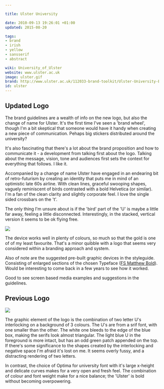 ```yaml
---

title: Ulster University

date: 2010-09-13 19:26:01 +01:00
updated: 2015-08-20

tags:
- brand
- irish
- yellow
- sansserif
- abstract

wiki: University_of_Ulster
website: www.ulster.ac.uk
image: ulster.gif
brand: http://www.ulster.ac.uk/112033-brand-toolkit/Ulster-University-Brand-Guidelines-2.0.pdf
id: ulster
---
```


## Updated Logo

The brand guidelines are a wealth of info on the new logo, but also the change of name for Ulster. It's the first time I've seen a 'brand wheel', though I'm a bit skeptical that someone would have it handy when creating a new piece of communication. Pehaps big stickers distributed around the university?

It's also fascinating that there's a lot about the brand proposition and how to communicate it - a development from talking first about the logo. Talking about the message, vision, tone and audiences first sets the context for everything that follows. I like it.

Accompanied by a change of name Ulster have engaged in an endearing bit of retro-futurism by creating an identity that puts me in mind of an optimistic late 60s airline. With clean lines, graceful swooping shapes, vaguely reminiscent of birds contrasted with a bold Helvetica (or similar). I'm a fan of the clean clarity and slightly corporate feel. I love the single sided crossbars on the 't'.

The only thing I'm unsure about is if the 'bird' part of the 'U' is maybe a little far away, feeling a little disconnected. Interestingly, in the stacked, vertical version it seems to be ok flying free.

![](./images/ulster-stacked.gif)

The device works well in plenty of colours, so much so that the gold is one of of my least favourite. That's a minor quibble with a logo that seems very considered within a branding approach and system.

Also of note are the suggested pre-built graphic devices in the styleguide. Consisting of enlarged sections of the chosen Typeface ([FS Matthew Bold](http://www.fontsmith.com/fonts/fs-matthew/weights)). Would be interesting to come back in a few years to see how it worked.

Good to see screen based media examples and suggestions in the guidelines.

## Previous Logo

![](./images/ulster-old.gif)

The graphic element of the logo is the combination of two letter U's interlocking on a background of 3 colours. The U's are from a srif font, with one smaller than the other. The white one bleeds to the edge of the blue box, making the serifs look almost triangular. The light blue U in the foreground is more intact, but has an odd green patch appended on the top. If there's some significance to the shapes created by the interlocking and negative space I'm afraid it's lost on me. It seems overly fussy, and a distracting rendering of two letters.

In contrast, the choice of Optima for university font with it's large x-height and delicate curves makes for a very open and fresh feel. The combination of colour and font weight make for a nice balance; the 'Ulster' is bold without becoming overpowering.
